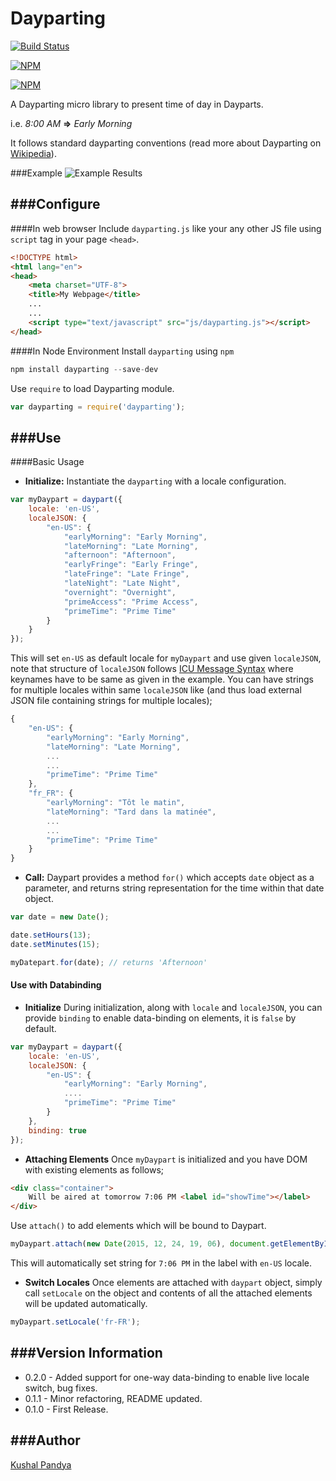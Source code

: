 Dayparting
======================
[![Build Status](https://travis-ci.org/kushalpandya/dayparting.svg?branch=master)](https://travis-ci.org/kushalpandya/dayparting)

[![NPM](https://img.shields.io/npm/dt/dayparting.svg)](https://npmjs.org/package/dayparting)


[![NPM](https://nodei.co/npm/dayparting.png?compact=true)](https://npmjs.org/package/dayparting)

A Dayparting micro library to present time of day in Dayparts.

i.e. _8:00 AM_ **=>** _Early Morning_

It follows standard dayparting conventions (read more about Dayparting on [Wikipedia](https://en.wikipedia.org/wiki/Dayparting)).

###Example
![Example Results](http://i.imgur.com/BYarKj3.png)

###Configure
---
####In web browser
Include `dayparting.js` like your any other JS file using `script` tag in your page `<head>`.
```html
<!DOCTYPE html>
<html lang="en">
<head>
    <meta charset="UTF-8">
	<title>My Webpage</title>
	...
	...
	<script type="text/javascript" src="js/dayparting.js"></script>
</head>
```

####In Node Environment
Install `dayparting` using `npm`
```javascript
npm install dayparting --save-dev
```
Use `require` to load Dayparting module.

```javascript
var dayparting = require('dayparting');
```

###Use
---

####Basic Usage
- **Initialize:**
Instantiate the `dayparting` with a locale configuration.

```javascript
var myDaypart = daypart({
	locale: 'en-US',
	localeJSON: {
		"en-US": {
	        "earlyMorning": "Early Morning",
	        "lateMorning": "Late Morning",
	        "afternoon": "Afternoon",
	        "earlyFringe": "Early Fringe",
	        "lateFringe": "Late Fringe",
	        "lateNight": "Late Night",
	        "overnight": "Overnight",
	        "primeAccess": "Prime Access",
	        "primeTime": "Prime Time"
	    }
	}
});
```

This will set `en-US` as default locale for `myDaypart` and use given `localeJSON`, note that structure of `localeJSON` follows [ICU Message Syntax](http://userguide.icu-project.org/formatparse/messages) where keynames have to be same as given in the example. You can have strings for multiple locales within same `localeJSON` like (and thus load external JSON file containing strings for multiple locales);

```javascript
{
	"en-US": {
        "earlyMorning": "Early Morning",
        "lateMorning": "Late Morning",
        ...
        ...
        "primeTime": "Prime Time"
    },
    "fr_FR": {
	    "earlyMorning": "Tôt le matin",
        "lateMorning": "Tard dans la matinée",
        ...
        ...
        "primeTime": "Prime Time"
    }
}
```
- **Call:**
Daypart provides a method `for()` which accepts `date` object as a parameter, and returns string representation for the time within that date object.

```javascript
var date = new Date();

date.setHours(13);
date.setMinutes(15);

myDatepart.for(date); // returns 'Afternoon'
```

#### Use with Databinding
- **Initialize**
During initialization, along with `locale` and `localeJSON`, you can provide `binding` to enable data-binding on elements, it is `false` by default.

```javascript
var myDaypart = daypart({
	locale: 'en-US',
	localeJSON: {
		"en-US": {
	        "earlyMorning": "Early Morning",
	        ....
	        "primeTime": "Prime Time"
	    }
	},
	binding: true
});
```
- **Attaching Elements**
Once `myDaypart` is initialized and you have DOM with existing elements as follows;

```html
<div class="container">
	Will be aired at tomorrow 7:06 PM <label id="showTime"></label>
</div>
```

Use `attach()`  to add elements which will be bound to Daypart.

```javascript
myDaypart.attach(new Date(2015, 12, 24, 19, 06), document.getElementById('showTime'));
```

This will automatically set string for `7:06 PM` in the label with `en-US` locale.

- **Switch Locales**
Once elements are attached with `daypart` object, simply call `setLocale` on the object and contents of all the attached elements will be updated automatically.

```javascript
myDaypart.setLocale('fr-FR');
```


###Version Information
---
* 0.2.0 - Added support for one-way data-binding to enable live locale switch, bug fixes.
* 0.1.1 - Minor refactoring, README updated.
* 0.1.0 - First Release.

###Author
---
[Kushal Pandya](https://doublslash.com)
